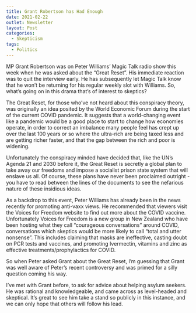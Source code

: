 ```yaml
---
title: Grant Robertson has Had Enough
date: 2021-02-22
outlet: Newsletter
layout: Post
categories:
  - Skepticism
tags:
  - Politics
---
```


MP Grant Robertson was on Peter Williams’ Magic Talk radio show this week when he was asked about the “Great Reset”. His immediate reaction was to quit the interview early. He has subsequently let Magic Talk know that he won’t be returning for his regular weekly slot with Williams. So, what’s going on in this drama that’s of interest to skeptics?

<!-- more -->

The Great Reset, for those who’ve not heard about this conspiracy theory, was originally an idea posited by the World Economic Forum during the start of the current COVID pandemic. It suggests that a world-changing event like a pandemic would be a good place to start to change how economies operate, in order to correct an imbalance many people feel has crept up over the last 100 years or so where the ultra-rich are being taxed less and are getting richer faster, and that the gap between the rich and poor is widening.

Unfortunately the conspiracy minded have decided that, like the UN’s Agenda 21 and 2030 before it, the Great Reset is secretly a global plan to take away our freedoms and impose a socialist prison state system that will enslave us all. Of course, these plans have never been proclaimed outright - you have to read between the lines of the documents to see the nefarious nature of these insidious ideas.

As a backdrop to this event, Peter Williams has already been in the news recently for promoting anti-vaxx views. He recommended that viewers visit the Voices for Freedom website to find out more about the COVID vaccine. Unfortunately Voices for Freedom is a new group in New Zealand who have been hosting what they call “courageous conversations” around COVID, conversations which skeptics would be more likely to call “total and utter nonsense”. This includes claiming that masks are ineffective, casting doubt on PCR tests and vaccines, and promoting Ivermectin, vitamins and zinc as effective treatments/prophylactics for COVID.

So when Peter asked Grant about the Great Reset, I’m guessing that Grant was well aware of Peter’s recent controversy and was primed for a silly question coming his way.

I’ve met with Grant before, to ask for advice about helping asylum seekers. He was rational and knowledgeable, and came across as level-headed and skeptical. It’s great to see him take a stand so publicly in this instance, and we can only hope that others will follow his lead.
